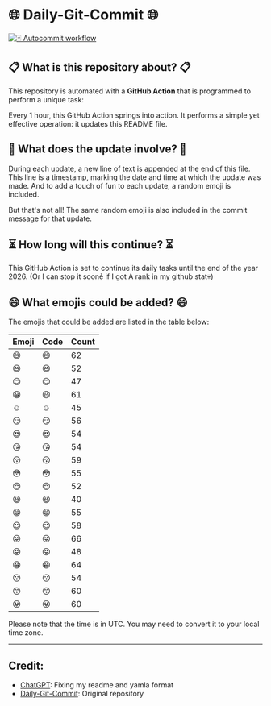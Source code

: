# 🌐 Daily-Git-Commit 🌐

[![🃏 Autocommit workflow](https://github.com/kleqing/git-auto-commit/actions/workflows/main.yaml/badge.svg?event=check_run)](https://github.com/kleqing/git-auto-commit/actions/workflows/main.yaml)

## 📋 What is this repository about? 📋

This repository is automated with a **GitHub Action** that is programmed to perform a unique task:

Every 1 hour, this GitHub Action springs into action. It performs a simple yet effective operation: it updates this README file.

## 🔄 What does the update involve? 🔄

During each update, a new line of text is appended at the end of this file. This line is a timestamp, marking the date and time at which the update was made. And to add a touch of fun to each update, a random emoji is included.

But that's not all! The same random emoji is also included in the commit message for that update.

## ⏳ How long will this continue? ⏳

This GitHub Action is set to continue its daily tasks until the end of the year 2026. (Or I can stop it soonẻ if I got A rank in my github stat💀)

## 😄 What emojis could be added? 😄

The emojis that could be added are listed in the table below:

| Emoji | Code | Count |
| --- | --- | --- |
| 😄 | :smile: | 62 |
| 😆 | :laughing: | 52 |
| 😊 | :blush: | 47 |
| 😀 | :smiley: | 61 |
| ☺️ | :relaxed: | 45 |
| 😏 | :smirk: | 56 |
| 😍 | :heart_eyes: | 54 |
| 😘 | :kissing_heart: | 54 |
| 😚 | :kissing_closed_eyes: | 59 |
| 😳 | :flushed: | 55 |
| 😌 | :relieved: | 52 |
| 😆 | :satisfied: | 40 |
| 😁 | :grin: | 55 |
| 😉 | :wink: | 58 |
| 😜 | :stuck_out_tongue_winking_eye: | 66 |
| 😝 | :stuck_out_tongue_closed_eyes: | 48 |
| 😀 | :grinning: | 64 |
| 😗 | :kissing: | 54 |
| 😙 | :kissing_smiling_eyes: | 60 |
| 😛 | :stuck_out_tongue: | 60 |

Please note that the time is in UTC. You may need to convert it to your local time zone.

---

## Credit:

- [ChatGPT](chatgpt.com): Fixing my readme and yamla format
- [Daily-Git-Commit](https://github.com/diegomarty/daily-git-commit): Original repository

